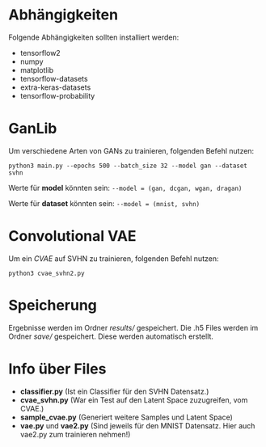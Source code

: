 # Abhängigkeiten
Folgende Abhängigkeiten sollten installiert werden:
* tensorflow2
* numpy
* matplotlib
* tensorflow-datasets
* extra-keras-datasets
* tensorflow-probability

# GanLib
Um verschiedene Arten von GANs zu trainieren, folgenden Befehl nutzen:

```python3 main.py --epochs 500 --batch_size 32 --model gan --dataset svhn```

Werte für **model** könnten sein:
```--model = (gan, dcgan, wgan, dragan)```

Werte für **dataset** könnten sein:
```--model = (mnist, svhn)```

# Convolutional VAE
Um ein *CVAE* auf SVHN zu trainieren, folgenden Befehl nutzen:

```python3 cvae_svhn2.py```


# Speicherung
Ergebnisse werden im Ordner *results/* gespeichert.
Die .h5 Files werden im Ordner *save/* gespeichert.
Diese werden automatisch erstellt.

# Info über Files
* **classifier.py** (Ist ein Classifier für den SVHN Datensatz.)
* **cvae_svhn.py** (War ein Test auf den Latent Space zuzugreifen, vom CVAE.)
* **sample_cvae.py** (Generiert weitere Samples und Latent Space)
* **vae.py** und **vae2.py** (Sind jeweils für den MNIST Datensatz. Hier auch vae2.py zum trainieren nehmen!)
